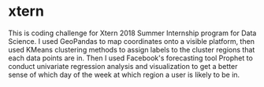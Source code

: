 # xtern

This is coding challenge for Xtern 2018 Summer Internship program for Data Science. I used GeoPandas to map coordinates onto a visible platform, then used KMeans clustering methods to assign labels to the cluster regions that each data points are in. Then I used Facebook's forecasting tool Prophet to conduct univariate regression analysis and visualization to get a better sense of which day of the week at which region a user is likely to be in.
